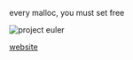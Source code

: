 every malloc, you must set free

![project euler](https://projecteuler.net/profile/404salad.png)

[website](https://aboutsahil.vercel.app)
